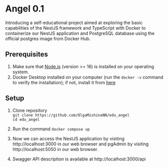 # Angel 0.1
Introducing a self-educational project aimed at exploring the basic capabilities of the NestJS framework and TypeScript with Docker to containerize our NestJS application and PostgreSQL database using the official postgres image from Docker Hub.

## Prerequisites
1. Make sure that [Node.js](https://nodejs.org/en) (version >= 16) is installed on your operating system.
2. Docker Desktop installed on your computer (run the `docker -v` command to verify the installation); if not, install it from [here](https://www.docker.com/products/docker-desktop/)

## Setup
1. Clone repository<br/>
`git clone https://github.com/OlgaMishinaNN/edu_angel`<br/>
`cd edu_angel`

2. Run the command
`docker compose up`

3. Now we can access the NestJS application by visiting http://localhost:3000 in our web browser and pgAdmin by visiting http://localhost:5050 in our web browser.

4. Swagger API description is available at http://localhost:3000/api
